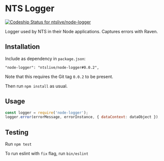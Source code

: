 # NTS Logger

[ ![Codeship Status for ntslive/node-logger](https://app.codeship.com/projects/c1815250-0e5c-0135-a3ef-6a14b39ec87c/status?branch=master)](https://app.codeship.com/projects/215949)

Logger used by NTS in their Node applications.
Captures errors with Raven.

## Installation

Include as dependency in `package.json`:

`"node-logger": "ntslive/node-logger#0.0.2",`

Note that this requires the Git tag `0.0.2` to be present.

Then run `npm install` as usual.

## Usage

```Javascript
const logger = require('node-logger');
logger.error(errorMessage, errorInstance, { dataContext: dataObject });
```

## Testing

Run `npm test`

To run eslint with `fix` flag, run `bin/eslint`
